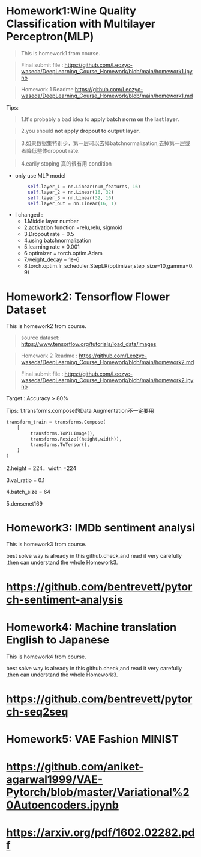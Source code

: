 # Homework1:Wine Quality Classification with Multilayer Perceptron(MLP)
> This is homework1 from course.

> Final submit file : https://github.com/Leozyc-waseda/DeepLearning_Course_Homework/blob/main/homework1.ipynb

> Homework 1 Readme:https://github.com/Leozyc-waseda/DeepLearning_Course_Homework/blob/main/homework1.md

Tips:
>1.It's probably a bad idea to **apply batch norm on the last layer.**

>2.you should **not apply dropout to output layer.**

>3.如果数据集特别少，第一层可以去掉batchnormalization,去掉第一层或者降低整体dropout rate.

>4.earily stoping 真的很有用
condition
- only use MLP model
```python
        self.layer_1 = nn.Linear(num_features, 16)  
        self.layer_2 = nn.Linear(16, 32)  
        self.layer_3 = nn.Linear(32, 16)  
        self.layer_out = nn.Linear(16, 1)  
```
- I changed  :
  -  1.Middle layer number
  -  2.activation function =relu,relu, sigmoid
  -  3.Dropout rate = 0.5
  -  4.using batchnormalization
  -  5.learning rate = 0.001
  -  6.optimizer = torch.optim.Adam
  -  7.weight_decay = 1e-6
  -  8.torch.optim.lr_scheduler.StepLR(optimizer,step_size=10,gamma=0.9)

# Homework2: Tensorflow Flower Dataset

This is homework2 from course.

> source dataset: https://www.tensorflow.org/tutorials/load_data/images

> Homework 2 Readme : https://github.com/Leozyc-waseda/DeepLearning_Course_Homework/blob/main/homework2.md

> Final submit file : https://github.com/Leozyc-waseda/DeepLearning_Course_Homework/blob/main/homework2.ipynb




Target : Accuracy > 80%

Tips:
1.transforms.compose的Data Augmentation不一定要用
```python
transform_train = transforms.Compose(
    [
         transforms.ToPILImage(),
         transforms.Resize((height,width)), 
         transforms.ToTensor(),
    ]
)
```


2.height = 224，width =224

3.val_ratio = 0.1

4.batch_size = 64

5.densenet169


# Homework3: IMDb sentiment analysi

This is homework3 from course.

best solve way is already in this github.check,and read it very carefully ,then can understand the whole Homework3.

# https://github.com/bentrevett/pytorch-sentiment-analysis



# Homework4: Machine translation English  to Japanese
This is homework4 from course.

best solve way is already in this github.check,and read it very carefully ,then can understand the whole Homework3.

# https://github.com/bentrevett/pytorch-seq2seq



# Homework5: VAE Fashion MINIST
#  https://github.com/aniket-agarwal1999/VAE-Pytorch/blob/master/Variational%20Autoencoders.ipynb
#  https://arxiv.org/pdf/1602.02282.pdf
